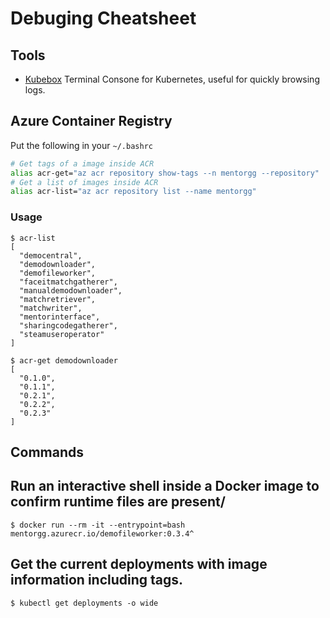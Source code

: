 # Debuging Cheatsheet

## Tools

- [Kubebox](https://github.com/astefanutti/kubebox)
    Terminal Consone for Kubernetes, useful for quickly browsing logs.




## Azure Container Registry

Put the following in your `~/.bashrc`

```bash
# Get tags of a image inside ACR
alias acr-get="az acr repository show-tags --n mentorgg --repository"
# Get a list of images inside ACR
alias acr-list="az acr repository list --name mentorgg"
```

### Usage

```shell
$ acr-list
[
  "democentral",
  "demodownloader",
  "demofileworker",
  "faceitmatchgatherer",
  "manualdemodownloader",
  "matchretriever",
  "matchwriter",
  "mentorinterface",
  "sharingcodegatherer",
  "steamuseroperator"
]

$ acr-get demodownloader
[
  "0.1.0",
  "0.1.1",
  "0.2.1",
  "0.2.2",
  "0.2.3"
]

```

## Commands

## Run an interactive shell inside a Docker image to confirm runtime files are present/

```shell
$ docker run --rm -it --entrypoint=bash mentorgg.azurecr.io/demofileworker:0.3.4^
```

## Get the current deployments with image information including tags.

```
$ kubectl get deployments -o wide
```


